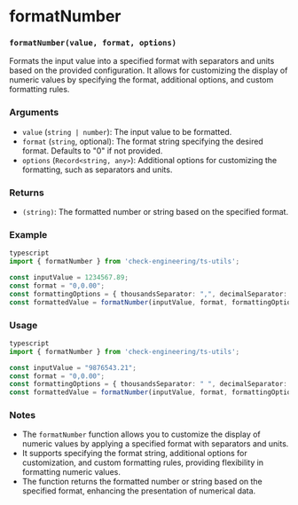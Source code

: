 # formatNumber

### `formatNumber(value, format, options)`

Formats the input value into a specified format with separators and units based on the provided configuration. It allows for customizing the display of numeric values by specifying the format, additional options, and custom formatting rules.

### Arguments

* `value` (`string | number`): The input value to be formatted.
* `format` (`string`, optional): The format string specifying the desired format. Defaults to "0" if not provided.
* `options` (`Record<string, any>`): Additional options for customizing the formatting, such as separators and units.

### Returns

* `(string)`: The formatted number or string based on the specified format.

### Example

```typescript
typescript
import { formatNumber } from 'check-engineering/ts-utils';

const inputValue = 1234567.89;
const format = "0,0.00";
const formattingOptions = { thousandsSeparator: ",", decimalSeparator: ".", unit: "kg" };
const formattedValue = formatNumber(inputValue, format, formattingOptions); // Output: "1,234,567.89 kg"
```

### Usage

```typescript
typescript
import { formatNumber } from 'check-engineering/ts-utils';

const inputValue = "9876543.21";
const format = "0,0.00";
const formattingOptions = { thousandsSeparator: " ", decimalSeparator: ",", unit: "m/s" };
const formattedValue = formatNumber(inputValue, format, formattingOptions); // Output: "9 876 543,21 m/s"
```

### Notes

* The `formatNumber` function allows you to customize the display of numeric values by applying a specified format with separators and units.
* It supports specifying the format string, additional options for customization, and custom formatting rules, providing flexibility in formatting numeric values.
* The function returns the formatted number or string based on the specified format, enhancing the presentation of numerical data.
